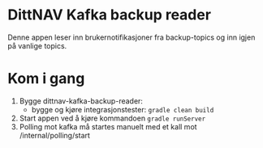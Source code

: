 # DittNAV Kafka backup reader

Denne appen leser inn brukernotifikasjoner fra backup-topics og inn igjen på vanlige topics.

# Kom i gang
1. Bygge dittnav-kafka-backup-reader:
    * bygge og kjøre integrasjonstester: `gradle clean build`
2. Start appen ved å kjøre kommandoen `gradle runServer`
3. Polling mot kafka må startes manuelt med et kall mot /internal/polling/start
